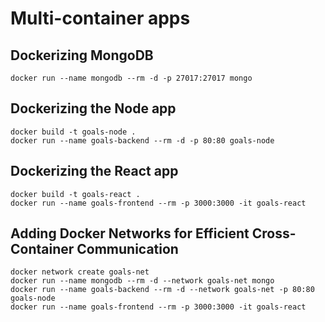 # Multi-container apps

## Dockerizing MongoDB

```shell
docker run --name mongodb --rm -d -p 27017:27017 mongo
```

## Dockerizing the Node app

```shell
docker build -t goals-node .
docker run --name goals-backend --rm -d -p 80:80 goals-node
```

## Dockerizing the React app

```shell
docker build -t goals-react .
docker run --name goals-frontend --rm -p 3000:3000 -it goals-react
```

## Adding Docker Networks for Efficient Cross-Container Communication

```shell
docker network create goals-net
docker run --name mongodb --rm -d --network goals-net mongo
docker run --name goals-backend --rm -d --network goals-net -p 80:80 goals-node
docker run --name goals-frontend --rm -p 3000:3000 -it goals-react
```
